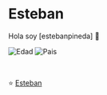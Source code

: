 # Esteban
Hola soy [estebanpineda] 👋

![Edad](https://img.shields.io/badge/Edad-27-blue)
![Pais](https://img.shields.io/badge/Pais-España-FC0902)


<br />



⭐️  [Esteban](https://github.com/estebanpineda)
